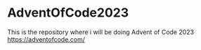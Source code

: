 # AdventOfCode2023

This is the repository where i will be doing Advent of Code 2023
https://adventofcode.com/
